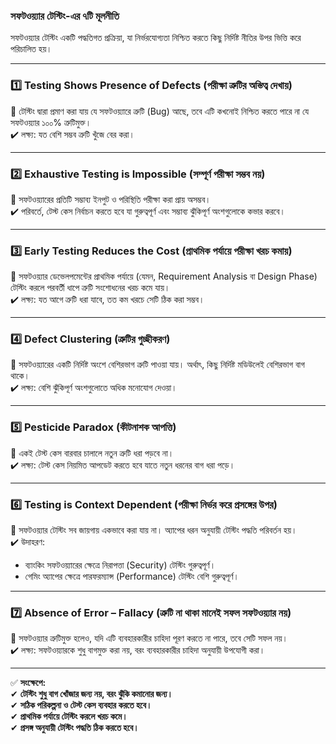 ### **সফটওয়্যার টেস্টিং-এর ৭টি মূলনীতি**  

সফটওয়্যার টেস্টিং একটি পদ্ধতিগত প্রক্রিয়া, যা নির্ভরযোগ্যতা নিশ্চিত করতে কিছু নির্দিষ্ট নীতির উপর ভিত্তি করে পরিচালিত হয়।  

---

### **1️⃣ Testing Shows Presence of Defects (পরীক্ষা ত্রুটির অস্তিত্ব দেখায়)**  
📌 টেস্টিং দ্বারা প্রমাণ করা যায় যে সফটওয়্যারে ত্রুটি (Bug) আছে, তবে এটি কখনোই নিশ্চিত করতে পারে না যে সফটওয়্যার ১০০% ত্রুটিমুক্ত।  
✔️ লক্ষ্য: যত বেশি সম্ভব ত্রুটি খুঁজে বের করা।  

---

### **2️⃣ Exhaustive Testing is Impossible (সম্পূর্ণ পরীক্ষা সম্ভব নয়)**  
📌 সফটওয়্যারের প্রতিটি সম্ভাব্য ইনপুট ও পরিস্থিতি পরীক্ষা করা প্রায় অসম্ভব।  
✔️ পরিবর্তে, টেস্ট কেস নির্বাচন করতে হবে যা গুরুত্বপূর্ণ এবং সম্ভাব্য ঝুঁকিপূর্ণ অংশগুলোকে কভার করবে।  

---

### **3️⃣ Early Testing Reduces the Cost (প্রাথমিক পর্যায়ে পরীক্ষা খরচ কমায়)**  
📌 সফটওয়্যার ডেভেলপমেন্টের প্রাথমিক পর্যায়ে (যেমন, Requirement Analysis বা Design Phase) টেস্টিং করলে পরবর্তী ধাপে ত্রুটি সংশোধনের খরচ কমে যায়।  
✔️ লক্ষ্য: যত আগে ত্রুটি ধরা যাবে, তত কম খরচে সেটি ঠিক করা সম্ভব।  

---

### **4️⃣ Defect Clustering (ত্রুটির গুচ্ছীকরণ)**  
📌 সফটওয়্যারের একটি নির্দিষ্ট অংশে বেশিরভাগ ত্রুটি পাওয়া যায়। অর্থাৎ, কিছু নির্দিষ্ট মডিউলেই বেশিরভাগ বাগ থাকে।  
✔️ লক্ষ্য: বেশি ঝুঁকিপূর্ণ অংশগুলোতে অধিক মনোযোগ দেওয়া।  

---

### **5️⃣ Pesticide Paradox (কীটনাশক আপত্তি)**  
📌 একই টেস্ট কেস বারবার চালালে নতুন ত্রুটি ধরা পড়বে না।  
✔️ লক্ষ্য: টেস্ট কেস নিয়মিত আপডেট করতে হবে যাতে নতুন ধরনের বাগ ধরা পড়ে।  

---

### **6️⃣ Testing is Context Dependent (পরীক্ষা নির্ভর করে প্রসঙ্গের উপর)**  
📌 সফটওয়্যার টেস্টিং সব জায়গায় একভাবে করা যায় না। অ্যাপের ধরন অনুযায়ী টেস্টিং পদ্ধতি পরিবর্তন হয়।  
✔️ উদাহরণ:  
- ব্যাংকিং সফটওয়্যারের ক্ষেত্রে নিরাপত্তা (Security) টেস্টিং গুরুত্বপূর্ণ।  
- গেমিং অ্যাপের ক্ষেত্রে পারফরম্যান্স (Performance) টেস্টিং বেশি গুরুত্বপূর্ণ।  

---

### **7️⃣ Absence of Error – Fallacy (ত্রুটি না থাকা মানেই সফল সফটওয়্যার নয়)**  
📌 সফটওয়্যার ত্রুটিমুক্ত হলেও, যদি এটি ব্যবহারকারীর চাহিদা পূরণ করতে না পারে, তবে সেটি সফল নয়।  
✔️ লক্ষ্য: সফটওয়্যারকে শুধু বাগমুক্ত করা নয়, বরং ব্যবহারকারীর চাহিদা অনুযায়ী উপযোগী করা।  

---

✅ **সংক্ষেপে:**  
✔ **টেস্টিং শুধু বাগ খোঁজার জন্য নয়, বরং ঝুঁকি কমানোর জন্য।**  
✔ **সঠিক পরিকল্পনা ও টেস্ট কেস ব্যবহার করতে হবে।**  
✔ **প্রাথমিক পর্যায়ে টেস্টিং করলে খরচ কমে।**  
✔ **প্রসঙ্গ অনুযায়ী টেস্টিং পদ্ধতি ঠিক করতে হবে।**  

